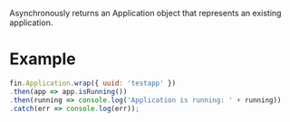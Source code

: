 Asynchronously returns an Application object that represents an existing application.
# Example
```js
fin.Application.wrap({ uuid: 'testapp' })
.then(app => app.isRunning())
.then(running => console.log('Application is running: ' + running))
.catch(err => console.log(err));
```

